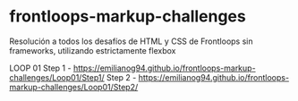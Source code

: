 # frontloops-markup-challenges
Resolución a todos los desafíos de HTML y CSS de Frontloops sin frameworks, utilizando estrictamente flexbox

LOOP 01
Step 1 - https://emilianog94.github.io/frontloops-markup-challenges/Loop01/Step1/
Step 2 - https://emilianog94.github.io/frontloops-markup-challenges/Loop01/Step2/
